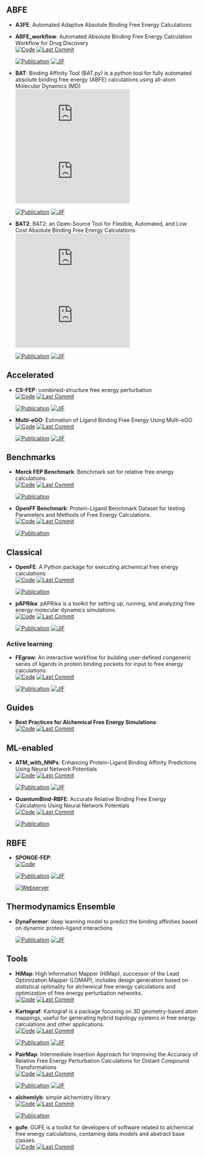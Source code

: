 

## **ABFE**


- **A3FE**: Automated Adaptive Absolute Binding Free Energy Calculations  




- **ABFE_workflow**: Automated Absolute Binding Free Energy Calculation Workflow for Drug Discovery  
    [![Code](https://img.shields.io/github/stars/bigginlab/ABFE_workflow?style=for-the-badge&logo=github)](https://github.com/bigginlab/ABFE_workflow) 
    [![Last Commit](https://img.shields.io/github/last-commit/bigginlab/ABFE_workflow?style=for-the-badge&logo=github)](https://github.com/bigginlab/ABFE_workflow) 

    [![Publication](https://img.shields.io/badge/Publication-Citations:3-blue?style=for-the-badge&logo=bookstack)](https://doi.org/10.1021/acs.jcim.4c00343) 
    [![JIF](https://img.shields.io/badge/Impact_Factor-5.60-purple?style=for-the-badge&logo=academia)](https://doi.org/10.1021/acs.jcim.4c00343)



- **BAT**: Binding Affinity Tool (BAT.py) is a python tool for fully automated absolute binding free energy (ABFE) calculations using all-atom Molecular Dynamics (MD)  
    [![Code](https://img.shields.io/github/stars/GHeinzelmann/BAT.py?style=for-the-badge&logo=github)](https://github.com/GHeinzelmann/BAT.py) 
    [![Last Commit](https://img.shields.io/github/last-commit/GHeinzelmann/BAT.py?style=for-the-badge&logo=github)](https://github.com/GHeinzelmann/BAT.py) 

    [![Publication](https://img.shields.io/badge/Publication-Citations:71-blue?style=for-the-badge&logo=bookstack)](https://doi.org/10.1038/s41598-020-80769-1) 
    [![JIF](https://img.shields.io/badge/Impact_Factor-3.80-purple?style=for-the-badge&logo=academia)](https://doi.org/10.1038/s41598-020-80769-1)



- **BAT2**: BAT2: an Open-Source Tool for Flexible, Automated, and Low Cost Absolute Binding Free Energy Calculations  
    [![Code](https://img.shields.io/github/stars/GHeinzelmann/BAT.py?style=for-the-badge&logo=github)](https://github.com/GHeinzelmann/BAT.py) 
    [![Last Commit](https://img.shields.io/github/last-commit/GHeinzelmann/BAT.py?style=for-the-badge&logo=github)](https://github.com/GHeinzelmann/BAT.py) 

    [![Publication](https://img.shields.io/badge/Publication-Citations:2-blue?style=for-the-badge&logo=bookstack)](https://doi.org/10.1021/acs.jctc.4c00205) 
    [![JIF](https://img.shields.io/badge/Impact_Factor-5.70-purple?style=for-the-badge&logo=academia)](https://doi.org/10.1021/acs.jctc.4c00205)


## **Accelerated**


- **CS-FEP**: combined-structure free energy perturbation  
    [![Code](https://img.shields.io/github/stars/zlisysu/CS-FEP_run?style=for-the-badge&logo=github)](https://github.com/zlisysu/CS-FEP_run) 
    [![Last Commit](https://img.shields.io/github/last-commit/zlisysu/CS-FEP_run?style=for-the-badge&logo=github)](https://github.com/zlisysu/CS-FEP_run) 

    [![Publication](https://img.shields.io/badge/Publication-Citations:1-blue?style=for-the-badge&logo=bookstack)](https://doi.org/10.1016/j.apsb.2024.06.021) 
    [![JIF](https://img.shields.io/badge/Impact_Factor-14.70-purple?style=for-the-badge&logo=academia)](https://doi.org/10.1016/j.apsb.2024.06.021)



- **Multi-eGO**: Estimation of Ligand Binding Free Energy Using Multi-eGO  
    [![Code](https://img.shields.io/github/stars/multi-ego/multi-eGO?style=for-the-badge&logo=github)](https://github.com/multi-ego/multi-eGO) 
    [![Last Commit](https://img.shields.io/github/last-commit/multi-ego/multi-eGO?style=for-the-badge&logo=github)](https://github.com/multi-ego/multi-eGO) 

    [![Publication](https://img.shields.io/badge/Publication-Citations:0-blue?style=for-the-badge&logo=bookstack)](https://doi.org/10.1021/acs.jcim.4c01545) 
    [![JIF](https://img.shields.io/badge/Impact_Factor-5.60-purple?style=for-the-badge&logo=academia)](https://doi.org/10.1021/acs.jcim.4c01545)


## **Benchmarks**


- **Merck FEP Benchmark**: Benchmark set for relative free energy calculations.  
    [![Code](https://img.shields.io/github/stars/MCompChem/fep-benchmark?style=for-the-badge&logo=github)](https://github.com/MCompChem/fep-benchmark) 
    [![Last Commit](https://img.shields.io/github/last-commit/MCompChem/fep-benchmark?style=for-the-badge&logo=github)](https://github.com/MCompChem/fep-benchmark) 

    [![Publication](https://img.shields.io/badge/Publication-Citations:0-blue?style=for-the-badge&logo=bookstack)](https://doi.org/10.5281/zenodo.3360435) 



- **OpenFF Benchmark**: Protein-Ligand Benchmark Dataset for testing Parameters and Methods of Free Energy Calculations.  
    [![Code](https://img.shields.io/github/stars/openforcefield/protein-ligand-benchmark?style=for-the-badge&logo=github)](https://github.com/openforcefield/protein-ligand-benchmark) 
    [![Last Commit](https://img.shields.io/github/last-commit/openforcefield/protein-ligand-benchmark?style=for-the-badge&logo=github)](https://github.com/openforcefield/protein-ligand-benchmark) 

    [![Publication](https://img.shields.io/badge/Publication-Citations:0-blue?style=for-the-badge&logo=bookstack)](https://doi.org/10.5281/zenodo.4813735) 


## **Classical**


- **OpenFE**: A Python package for executing alchemical free energy calculations  
    [![Code](https://img.shields.io/github/stars/OpenFreeEnergy/openfe?style=for-the-badge&logo=github)](https://github.com/OpenFreeEnergy/openfe) 
    [![Last Commit](https://img.shields.io/github/last-commit/OpenFreeEnergy/openfe?style=for-the-badge&logo=github)](https://github.com/OpenFreeEnergy/openfe) 

    [![Publication](https://img.shields.io/badge/Publication-Citations:0-blue?style=for-the-badge&logo=bookstack)](https://doi.org/10.5281/zenodo.8344248) 



- **pAPRika**: pAPRika is a toolkit for setting up, running, and analyzing free energy molecular dynamics simulations.  
    [![Code](https://img.shields.io/github/stars/GilsonLabUCSD/pAPRika?style=for-the-badge&logo=github)](https://github.com/GilsonLabUCSD/pAPRika) 
    [![Last Commit](https://img.shields.io/github/last-commit/GilsonLabUCSD/pAPRika?style=for-the-badge&logo=github)](https://github.com/GilsonLabUCSD/pAPRika) 

    [![Publication](https://img.shields.io/badge/Publication-Citations:100-blue?style=for-the-badge&logo=bookstack)](https://doi.org/10.1021/acs.jctc.5b00405) 
    [![JIF](https://img.shields.io/badge/Impact_Factor-5.70-purple?style=for-the-badge&logo=academia)](https://doi.org/10.1021/acs.jctc.5b00405)


### **Active learning**

- **FEgrow**: An interactive workflow for building user-defined congeneric series of ligands in protein binding pockets for input to free energy calculations.  
    [![Code](https://img.shields.io/github/stars/cole-group/FEgrow?style=for-the-badge&logo=github)](https://github.com/cole-group/FEgrow) 
    [![Last Commit](https://img.shields.io/github/last-commit/cole-group/FEgrow?style=for-the-badge&logo=github)](https://github.com/cole-group/FEgrow) 

    [![Publication](https://img.shields.io/badge/Publication-Citations:6-blue?style=for-the-badge&logo=bookstack)](https://doi.org/10.1038/s42004-022-00754-9) 
    [![JIF](https://img.shields.io/badge/Impact_Factor-5.90-purple?style=for-the-badge&logo=academia)](https://doi.org/10.1038/s42004-022-00754-9)


## **Guides**


- **Best Practices for Alchemical Free Energy Simulations**:   
    [![Code](https://img.shields.io/github/stars/alchemistry/alchemical-best-practices?style=for-the-badge&logo=github)](https://github.com/alchemistry/alchemical-best-practices) 
    [![Last Commit](https://img.shields.io/github/last-commit/alchemistry/alchemical-best-practices?style=for-the-badge&logo=github)](https://github.com/alchemistry/alchemical-best-practices) 



## **ML-enabled**


- **ATM_with_NNPs**: Enhancing Protein-Ligand Binding Affinity Predictions Using Neural Network Potentials  
    [![Code](https://img.shields.io/github/stars/compsciencelab/ATM_benchmark/tree/main/ATM_With_NNPs?style=for-the-badge&logo=github)](https://github.com/compsciencelab/ATM_benchmark/tree/main/ATM_With_NNPs) 
    [![Last Commit](https://img.shields.io/github/last-commit/compsciencelab/ATM_benchmark/tree/main/ATM_With_NNPs?style=for-the-badge&logo=github)](https://github.com/compsciencelab/ATM_benchmark/tree/main/ATM_With_NNPs) 

    [![Publication](https://img.shields.io/badge/Publication-Citations:992-blue?style=for-the-badge&logo=bookstack)](https://doi.org/10.1021/ja512751q) 
    [![JIF](https://img.shields.io/badge/Impact_Factor-14.40-purple?style=for-the-badge&logo=academia)](https://doi.org/10.1021/ja512751q)



- **QuantumBind-RBFE**: Accurate Relative Binding Free Energy Calculations Using Neural Network Potentials  
    [![Code](https://img.shields.io/github/stars/Acellera/quantumbind_rbfe?style=for-the-badge&logo=github)](https://github.com/Acellera/quantumbind_rbfe) 
    [![Last Commit](https://img.shields.io/github/last-commit/Acellera/quantumbind_rbfe?style=for-the-badge&logo=github)](https://github.com/Acellera/quantumbind_rbfe) 

    [![Publication](https://img.shields.io/badge/Publication-Citations:0-blue?style=for-the-badge&logo=bookstack)](https://doi.org/10.48550/arXiv.2501.01811) 


## **RBFE**


- **SPONGE-FEP**:   
    [![Code](https://img.shields.io/badge/Code-Repository-blue?style=for-the-badge)](https://gitee.com/gao_hyp_xyj_admin/sponge-fep) 

    [![Publication](https://img.shields.io/badge/Publication-Citations:0-blue?style=for-the-badge&logo=bookstack)](https://doi.org/10.1021/acs.jctc.4c01486) 
    [![JIF](https://img.shields.io/badge/Impact_Factor-5.70-purple?style=for-the-badge&logo=academia)](https://doi.org/10.1021/acs.jctc.4c01486)

    [![Webserver](https://img.shields.io/badge/Webserver-online-brightgreen?style=for-the-badge&logo=cachet&logoColor=65FF8F)](https://www.huaweicloud.com/intl/en-us/product/eihealth.html) 

## **Thermodynamics Ensemble**


- **DynaFormer**: deep learning model to predict the binding affinities based on dynamic protein-ligand interactions  

    [![Publication](https://img.shields.io/badge/Publication-Citations:0-blue?style=for-the-badge&logo=bookstack)](https://doi.org/10.1002/advs.202405404) 
    [![JIF](https://img.shields.io/badge/Impact_Factor-14.30-purple?style=for-the-badge&logo=academia)](https://doi.org/10.1002/advs.202405404)


## **Tools**


- **HiMap**: High Information Mapper (HiMap), successor of the Lead Optimization Mapper (LOMAP), includes design generation based on statistical optimality for alchemical free energy calculations and optimization of free energy perturbation networks.  
    [![Code](https://img.shields.io/github/stars/MobleyLab/HiMap?style=for-the-badge&logo=github)](https://github.com/MobleyLab/HiMap) 
    [![Last Commit](https://img.shields.io/github/last-commit/MobleyLab/HiMap?style=for-the-badge&logo=github)](https://github.com/MobleyLab/HiMap) 




- **Kartograf**: Kartograf is a package focusing on 3D geometry-based atom mappings, useful for generating hybrid topology systems in free energy calculations and other applications.  
    [![Code](https://img.shields.io/github/stars/OpenFreeEnergy/kartograf?style=for-the-badge&logo=github)](https://github.com/OpenFreeEnergy/kartograf) 
    [![Last Commit](https://img.shields.io/github/last-commit/OpenFreeEnergy/kartograf?style=for-the-badge&logo=github)](https://github.com/OpenFreeEnergy/kartograf) 

    [![Publication](https://img.shields.io/badge/Publication-Citations:2-blue?style=for-the-badge&logo=bookstack)](https://doi.org/10.1021/acs.jctc.3c01206) 
    [![JIF](https://img.shields.io/badge/Impact_Factor-5.70-purple?style=for-the-badge&logo=academia)](https://doi.org/10.1021/acs.jctc.3c01206)



- **PairMap**: Intermediate Insertion Approach for Improving the Accuracy of Relative Free Energy Perturbation Calculations for Distant Compound Transformations  
    [![Code](https://img.shields.io/github/stars/ohuelab/PairMap?style=for-the-badge&logo=github)](https://github.com/ohuelab/PairMap) 
    [![Last Commit](https://img.shields.io/github/last-commit/ohuelab/PairMap?style=for-the-badge&logo=github)](https://github.com/ohuelab/PairMap) 

    [![Publication](https://img.shields.io/badge/Publication-Citations:0-blue?style=for-the-badge&logo=bookstack)](https://doi.org/10.1021/acs.jcim.4c01634) 
    [![JIF](https://img.shields.io/badge/Impact_Factor-5.60-purple?style=for-the-badge&logo=academia)](https://doi.org/10.1021/acs.jcim.4c01634)



- **alchemlyb**: simple alchemistry library  
    [![Code](https://img.shields.io/github/stars/alchemistry/alchemlyb?style=for-the-badge&logo=github)](https://github.com/alchemistry/alchemlyb) 
    [![Last Commit](https://img.shields.io/github/last-commit/alchemistry/alchemlyb?style=for-the-badge&logo=github)](https://github.com/alchemistry/alchemlyb) 

    [![Publication](https://img.shields.io/badge/Publication-Citations:2-blue?style=for-the-badge&logo=bookstack)](https://doi.org/10.21105/joss.06934) 



- **gufe**: GUFE is a toolkit for developers of software related to alchemical free energy calculations, containing data models and abstract base classes.  
    [![Code](https://img.shields.io/github/stars/OpenFreeEnergy/gufe?style=for-the-badge&logo=github)](https://github.com/OpenFreeEnergy/gufe) 
    [![Last Commit](https://img.shields.io/github/last-commit/OpenFreeEnergy/gufe?style=for-the-badge&logo=github)](https://github.com/OpenFreeEnergy/gufe) 



